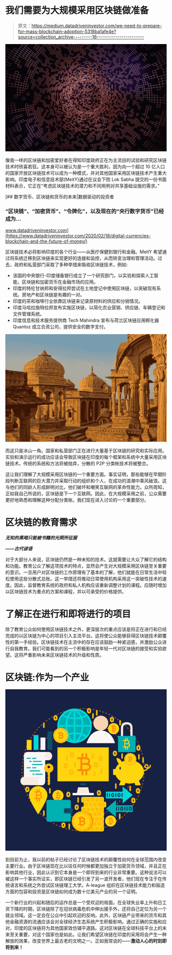 # 我们需要为大规模采用区块链做准备

> 原文：<https://medium.datadriveninvestor.com/we-need-to-prepare-for-mass-blockchain-adoption-5318ba1afe4e?source=collection_archive---------16----------------------->

![](img/a57088dbe9e93997cfba1412de501625.png)

像我一样的区块链和加密爱好者在得知印度政府正在为主流目的试验和研究区块链技术时欣喜若狂。这本身可以被认为是一个重大胜利，因为向一个超过 10 亿人口的国家开放区块链技术可以成为一种模式，并对其他国家采用区块链技术产生重大影响。印度电子和信息技术部(MeitY)通过在议会下院 Lok Sabha 提交的一份书面材料表示，它正在“考虑区块链技术的潜力和不同用例对共享基础设施的需求。”

[](https://www.datadriveninvestor.com/2020/02/18/digital-currencies-blockchain-and-the-future-of-money/) [## 数字货币、区块链和货币的未来|数据驱动的投资者

### “区块链”、“加密货币”、“令牌化”，以及现在的“央行数字货币”已经成为…

www.datadriveninvestor.com](https://www.datadriveninvestor.com/2020/02/18/digital-currencies-blockchain-and-the-future-of-money/) 

区块链技术必将影响印度的各个行业——从医疗保健到银行和金融。MeitY 希望通过将系统迁移到区块链来实现更好的连接和监控，从而转变治理和管理活动。过去，政府和私营部门采取了多种举措来吸收区块链技术，例如:

*   该国的中央银行-印度储备银行成立了一个研究部门，以实验和探索人工智能，区块链和加密货币在金融市场的应用。
*   印度的特伦甘纳邦和安得拉邦尝试在土地登记中使用区块链，以突破现有系统。房地产和区块链是有趣的一对。
*   印度的茶和咖啡行业依靠区块链来记录原材料的供应和分销情况。
*   印度马哈拉施特拉邦宣布实施区块链，以简化农业营销、供应链、车辆登记和文件管理系统。
*   印度信息和技术服务提供商 Tech Mahindra 宣布与荷兰区块链应用孵化器 Quantoz 成立合资公司，提供安全的数字支付。

![](img/b636bb56b23b70e1a426ed850103ff4a.png)

而这只是冰山一角。国家和私营部门正在进行大量基于区块链的研究和实际应用。实验和演示运行的成功应该会导致区块链在印度的每个框架和系统中大量采用区块链技术。传统的系统和方法将被抛弃，分散的 P2P 分类帐技术将被整合。

这让我们理解了大规模采用区块链的一个重要方面。事实证明，那些能够在早期阶段判断互联网的巨大潜力并采取行动的组织和个人，在成功的浪潮中乘风破浪。这与他们的同龄人形成鲜明对比，他们破坏和嘲笑互联网的革命性能力。众所周知，正如我自己所说的，区块链是下一个互联网。因此，在大规模采用之前，公众需要更好地熟悉和理解这种分配分类账。我们现在进入讨论的一个重要部分。

# 区块链的教育需求

***无知的黑暗只能被书籍的光照所征服***

***——古代谚语***

对于大部分人来说，区块链仍然是一种未知的技术。这就需要让大众了解它的结构和功能。教育公众了解这项技术的特点，显然会产生对大规模采用区块链至关重要的意识。一旦用户对区块链的工作原理有了基本的了解，他们就能在日常生活中轻松使用这些分散式总账。这一举措还将推动日常使用机构采用这一突破性技术的速度。因此，监督教育系统的政府和私人机构应该重新调整计划的课程。应随时增加以区块链技术为重点的方案和课程，并以可承受的价格提供。

# 了解正在进行和即将进行的项目

除了教育公众如何使用区块链技术之外，更深层次的重点应该是将正在进行和已经完成的以区块链为中心的项目引入主流平台。这将使公众能够获得区块链技术颠覆性的第一手经验。区块链技术在主流中的存在应该鼓励一种紧迫感，并激励公众进行自我教育。我们可能看到的另一个积极影响是年轻一代对区块链的接受和实验欲望。这将严重影响未来区块链技术的升级和性质。

# 区块链:作为一个产业

![](img/3e3d7c640ec579587a3a5898ce659d27.png)

到目前为止，我以前的帖子已经讨论了区块链技术的颠覆性如何在全球范围内改变主要行业。由于区块链现在比以往任何时候都更加独立于加密货币领域，并且正在影响其他行业，因此认识到它本身是一个即将到来的行业非常重要。这种说法可以被这样一个事实所证实，即区块链已经引发了另一波开发者，他们现在专注于在传统语言和系统之外尝试区块链理工大学。A-league 组织在区块链技术能力和锻造方面的包容和投资是区块链如何成为数十亿美元产业的另一个证明。

一个新行业的兴起和随后的运作总是一个受欢迎的局面。在全球失业率上升和日工资下降的时期，区块链除了在冠状病毒危机中伸出援手外，还将自己定位为另一个就业领域。这一定会在公众中引起欢迎的反响。此外，区块链产业带来的货币和其他金融资源的流通应该会对全球经济生态系统产生积极影响。通过正确的实施和应对，印度的区块链将为其他国家效仿铺平道路。这对区块链在全球科技平台上的未来至关重要，对这个国家也是如此。让我们希望区块链在印度的采用将会产生一种解放的效果，改变世界上最古老的文明之一。正如我常说的——**激动人心的时刻即将到来！**
